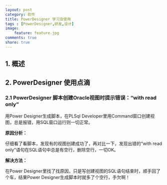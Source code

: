 ```yaml
---
layout: post
category: 软件
title: PowerDesigner 学习及使用
tags : [PowerDesigner,研发,设计]
image:
    feature: feature.jpg
comments: true
share: true
---
```


## 1. 概述

## 2. PowerDesigner 使用点滴

### 2.1 PowerDesigner 脚本创建Oracle视图时提示错误：“with read only”

用Power Designer生成脚本，在PLSql Developer里用Command窗口创建视图，总是报错，用SQL窗口运行则一切正常。

**原因分析：**

仔细看了看脚本，发现有的视图创建成功了，再对比一下，发现出错的“with read only”语句在SQL语句中总是有空行，删除空行，一切OK。

**解决方法：**

在Power Designer里找了找原因，只是写创建视图的SQL语句结束时，顺手回了个车，结果Power Designer生成脚本时就多了个空行，手欠啊！
